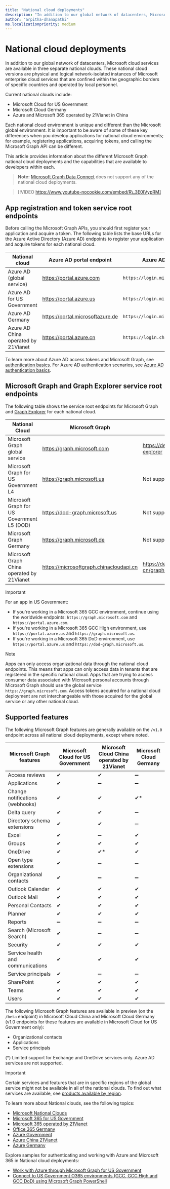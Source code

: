 ```yaml
---
title: "National cloud deployments"
description: "In addition to our global network of datacenters, Microsoft cloud services are available in three separate national clouds."
author: "arpitha-dhanapathi"
ms.localizationpriority: medium
---
```


# National cloud deployments

In addition to our global network of datacenters, Microsoft cloud services are available in three separate national clouds. These national cloud versions are physical and logical network-isolated instances of Microsoft enterprise cloud services that are confined within the geographic borders of specific countries and operated by local personnel.

Current national clouds include:

* Microsoft Cloud for US Government
* Microsoft Cloud Germany
* Azure and Microsoft 365 operated by 21Vianet in China

Each national cloud environment is unique and different than the Microsoft global environment. It is important to be aware of some of these key differences when you develop applications for national cloud environments; for example, registering applications, acquiring tokens, and calling the Microsoft Graph API can be different.

This article provides information about the different Microsoft Graph national cloud deployments and the capabilities that are available to developers within each.

> **Note:** [Microsoft Graph Data Connect](./data-connect-concept-overview.md) does not support any of the national cloud deployments.

> [!VIDEO https://www.youtube-nocookie.com/embed/R\_3E0IVypRM]

## App registration and token service root endpoints

Before calling the Microsoft Graph APIs, you should first register your application and acquire a token. The following table lists the base URLs for the Azure Active Directory (Azure AD) endpoints to register your application and acquire tokens for each national cloud.

| National cloud | Azure AD portal endpoint | Azure AD endpoint |
| -------------- | ------------------------ | ----------------- |
| Azure AD (global service) | https://portal.azure.com | `https://login.microsoftonline.com` |
| Azure AD for US Government | https://portal.azure.us | `https://login.microsoftonline.us` |
| Azure AD Germany | https://portal.microsoftazure.de | `https://login.microsoftonline.de` |
| Azure AD China operated by 21Vianet | https://portal.azure.cn | `https://login.chinacloudapi.cn` |

To learn more about Azure AD access tokens and Microsoft Graph, see [authentication basics](./auth/auth-concepts.md). For Azure AD authentication scenarios, see [Azure AD authentication basics](/azure/active-directory/develop/authentication-scenarios).

## Microsoft Graph and Graph Explorer service root endpoints

The following table shows the service root endpoints for Microsoft Graph and [Graph Explorer](https://developer.microsoft.com/graph/graph-explorer) for each national cloud.

| National Cloud | Microsoft Graph | Graph Explorer |
| -------------- | --------------- | -------------- |
| Microsoft Graph global service | https://graph.microsoft.com | https://developer.microsoft.com/graph/graph-explorer |
| Microsoft Graph for US Government L4 | https://graph.microsoft.us | Not supported. |
| Microsoft Graph for US Government L5 (DOD) | https://dod-graph.microsoft.us | Not supported. |
| Microsoft Graph Germany | https://graph.microsoft.de | Not supported. |
| Microsoft Graph China operated by 21Vianet | https://microsoftgraph.chinacloudapi.cn | https://developer.microsoft.com/zh-cn/graph/graph-explorer-china |

> [!IMPORTANT]
> For an app in US Government:
>
> * If you're working in a Microsoft 365 GCC environment, continue using the worldwide endpoints: `https://graph.microsoft.com` and `https://portal.azure.com`.
> * If you're working in a Microsoft 365 GCC High environment, use `https://portal.azure.us` and `https://graph.microsoft.us`.
> * If you're working in a Microsoft 365 DoD environment, use `https://portal.azure.us` and `https://dod-graph.microsoft.us`.

> [!NOTE]
> Apps can only access organizational data through the national cloud endpoints. This means that apps can only access data in tenants that are registered in the specific national cloud. Apps that are trying to access consumer data associated with Microsoft personal accounts through Microsoft Graph should use the global service `https://graph.microsoft.com`. Access tokens acquired for a national cloud deployment are not interchangeable with those acquired for the global service or any other national cloud.

## Supported features

The following Microsoft Graph features are generally available on the `/v1.0` endpoint across all national cloud deployments, except where noted.

| Microsoft Graph features | Microsoft Cloud for US Government | Microsoft Cloud China operated by 21Vianet | Microsoft Cloud Germany |
| ------------------------ | --------------------------------- | ------------------------------------------ | ----------------------- |
| Access reviews | ✔ | ✔ | ➖ |
| Applications | ✔ | ➖ | ➖ |
| Change notifications (webhooks) | ✔ | ✔ | ✔\* |
| Delta query | ✔ | ✔ | ➖ |
| Directory schema extensions | ✔ | ✔ | ➖ |
| Excel | ✔ | ➖ | ✔ |
| Groups | ✔ | ✔ | ✔ |
| OneDrive | ✔ | ✔\* | ✔ |
| Open type extensions | ✔ | ➖ | ➖ |
| Organizational contacts | ✔ | ➖ | ➖ |
| Outlook Calendar | ✔ | ✔ | ✔ |
| Outlook Mail | ✔ | ✔ | ✔ |
| Personal Contacts | ✔ | ✔ | ✔ |
| Planner | ✔ | ✔ | ✔ |
| Reports | ➖ | ➖ | ➖ |
| Search (Microsoft Search) | ✔ | ➖ | ➖ |
| Security | ✔ | ✔ | ✔ |
| Service health and communications | ✔ | ✔ | ✔ |
| Service principals | ✔ | ➖ | ➖ |
| SharePoint | ✔ | ✔ | ✔ |
| Teams | ✔ | ✔ | ✔ |
| Users | ✔ | ✔ | ✔ |

The following Microsoft Graph features are available in preview (on the `/beta` endpoint) in Microsoft Cloud China and Microsoft Cloud Germany (v1.0 endpoints for these features are available in Microsoft Cloud for US Government only):

* Organizational contacts
* Applications
* Service principals

(\*) Limited support for Exchange and OneDrive services only. Azure AD services are not supported.

> [!IMPORTANT]
> Certain services and features that are in specific regions of the global service might not be available in all of the national clouds. To find out what services are available, see [products available by region](https://azure.microsoft.com/global-infrastructure/services/?products=all&regions=usgov-non-regional,us-dod-central,us-dod-east,usgov-arizona,usgov-iowa,usgov-texas,usgov-virginia,china-non-regional,china-east,china-east-2,china-north,china-north-2,germany-non-regional,germany-central,germany-northeast).

To learn more about National clouds, see the following topics:

* [Microsoft National Clouds](https://www.microsoft.com/TrustCenter/CloudServices/NationalCloud)
* [Microsoft 365 for US Government](/office365/servicedescriptions/office-365-platform-service-description/office-365-us-government/office-365-us-government)
* [Microsoft 365 operated by 21Vianet](/office365/servicedescriptions/office-365-platform-service-description/office-365-operated-by-21vianet)
* [Office 365 Germany](/office365/servicedescriptions/office-365-platform-service-description/office-365-germany)
* [Azure Government](https://azure.microsoft.com/global-infrastructure/government/)
* [Azure China 21Vianet](/azure/china/)
* [Azure Germany](/azure/germany/)

Explore samples for authenticating and working with Azure and Microsoft 365 in National cloud deployments:

* [Work with Azure through Microsoft Graph for US Government](https://github.com/SteveWinward/Azure-Samples/blob/master/AAD/SampleAadToken_AzureForGovernment.ps1)
* [Connect to US Government O365 environments (GCC, GCC High and GCC DoD) using Microsoft Graph PowerShell](https://github.com/microsoft/Federal-Business-Applications/tree/main/demos/powershell-gov-samples#microsoft-graph-powershell)

